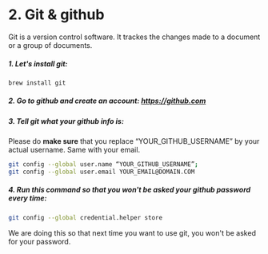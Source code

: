 # 2. Git & github

Git is a version control software. It trackes the changes made to a document or a group of documents.

##### 1. Let's install git:
```bash
brew install git
```

##### 2. Go to github and create an account: https://github.com

##### 3. Tell git what your github info is:

Please do **make sure** that you replace “YOUR_GITHUB_USERNAME” by your actual username. Same with your email.

```bash
git config --global user.name “YOUR_GITHUB_USERNAME”;
git config --global user.email YOUR_EMAIL@DOMAIN.COM
```

##### 4. Run this command so that you won't be asked your github password every time:
```bash
git config --global credential.helper store 
```

We are doing this so that next time you want to use git, you won't be asked for your password.